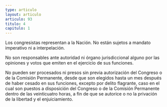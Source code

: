 ```yaml
---
type: articulo
layout: articulo
articulo: 93
titulo: 4
capitulo: 1
---
```

Los congresistas representan a la Nación. No están sujetos a mandato imperativo ni a interpelación.

No son responsables ante autoridad ni órgano jurisdiccional alguno por las opiniones y votos que emiten en el ejercicio de sus funciones.

No pueden ser procesados ni presos sin previa autorización del Congreso o de la Comisión Permanente, desde que son elegidos hasta un mes después de haber cesado en sus funciones, excepto por delito flagrante, caso en el cual son puestos a disposición del Congreso o de la Comisión Permanente dentro de las veinticuatro horas, a fin de que se autorice o no la privación de la libertad y el enjuiciamiento.

